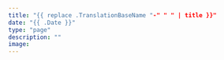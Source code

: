 ```yaml
---
title: "{{ replace .TranslationBaseName "-" " " | title }}"
date: "{{ .Date }}"
type: "page"
description: ""
image:  
---
```

